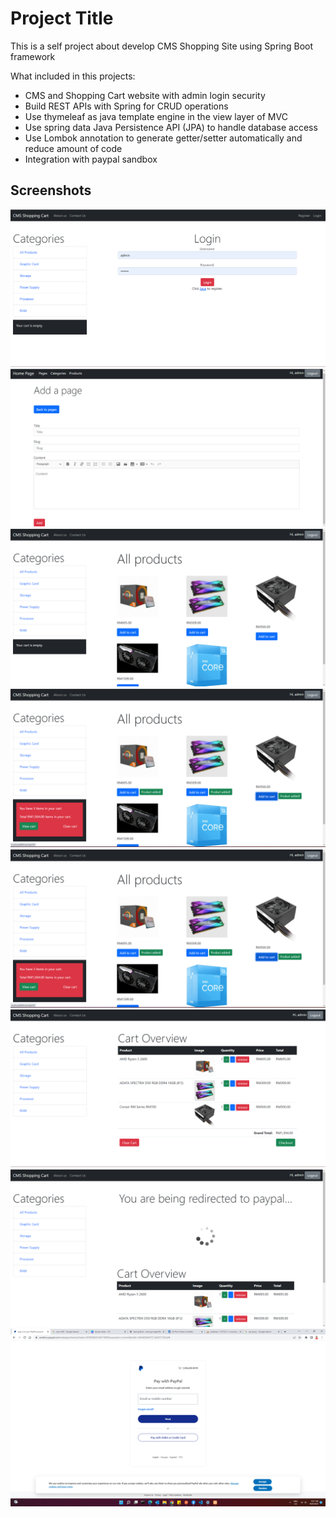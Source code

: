# Project Title
This is a self project about develop CMS Shopping Site using Spring Boot framework

What included in this projects:
- CMS and Shopping Cart website with admin login security 
- Build REST APIs with Spring for CRUD operations
- Use thymeleaf as java template engine in the view layer of MVC
- Use spring data Java Persistence API (JPA) to handle database access 
- Use Lombok annotation to generate getter/setter automatically and reduce amount of code
- Integration with paypal sandbox 


## Screenshots

![App Screenshot](https://github.com/azwanazlan/cms-shopping-site/blob/main/screenshots/Screenshot%202022-09-18%20093328.png)
![App Screenshot](https://github.com/azwanazlan/cms-shopping-site/blob/main/screenshots/Screenshot%202022-09-18%20101054.png)
![App Screenshot](https://github.com/azwanazlan/cms-shopping-site/blob/main/screenshots/Screenshot%202022-09-18%20093438.png)
![App Screenshot](https://github.com/azwanazlan/cms-shopping-site/blob/main/screenshots/Screenshot%202022-09-18%20093537.png)
![App Screenshot](https://github.com/azwanazlan/cms-shopping-site/blob/main/screenshots/Screenshot%202022-09-18%20093537.png)
![App Screenshot](https://github.com/azwanazlan/cms-shopping-site/blob/main/screenshots/Screenshot%202022-09-18%20093706.png)
![App Screenshot](https://github.com/azwanazlan/cms-shopping-site/blob/main/screenshots/Screenshot%202022-09-18%20094106.png)
![App Screenshot](https://github.com/azwanazlan/cms-shopping-site/blob/main/screenshots/Screenshot%202022-09-18%20093810.png)
